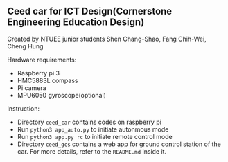 ## Ceed car for ICT Design(Cornerstone Engineering Education Design) 

Created by NTUEE junior students Shen Chang-Shao, Fang Chih-Wei, Cheng Hung

Hardware requirements:
* Raspberry pi 3
* HMC5883L compass
* Pi camera
* MPU6050 gyroscope(optional)

Instruction:
* Directory `ceed_car` contains codes on raspberry pi
* Run `python3 app_auto.py` to initiate autonmous mode
* Run `python3 app.py rc` to initiate remote control mode 
* Directory `ceed_gcs` contains a web app for ground control station of the car. For more details, refer to the `README.md` inside it.

